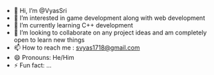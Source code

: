 - 👋 Hi, I’m @VyasSri
- 👀 I’m interested in game development along with web development
- 🌱 I’m currently learning C++  development
- 💞️ I’m looking to collaborate on any project ideas and am completely open to learn new things
- 📫 How to reach me : svyas1718@gmail.com
- 😄 Pronouns: He/Him
- ⚡ Fun fact: ...

<!---
VyasSri/VyasSri is a ✨ special ✨ repository because its `README.md` (this file) appears on your GitHub profile.
You can click the Preview link to take a look at your changes.
--->
